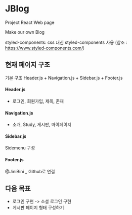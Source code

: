 # JBlog
Project React Web page 

Make our own Blog

styled-components: css 대신 styled-components 사용
(참조 : https://www.styled-components.com/)


## 현재 페이지 구조
기본 구조
Header.js + Navigation.js + Sidebar.js + Footer.js

#### Header.js 
- 로그인, 회원가입, 제목, 존재

#### Navigation.js
- 소개, Study, 게시판, 마이페이지

#### Sidebar.js
Sidemenu 구성 

#### Footer.js
@JiniBini _ Github로 연결


## 다음 목표 
- 로그인 구현 -> 소셜 로그인 구현 
- 게시판 페이지 형태 구성하기